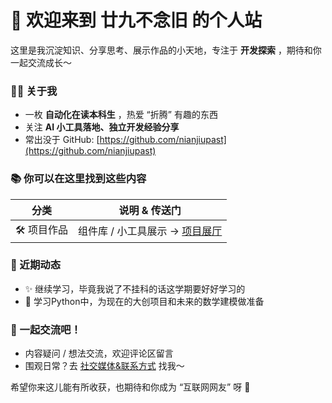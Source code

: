 # 👋 欢迎来到 廿九不念旧 的个人站  

这里是我沉淀知识、分享思考、展示作品的小天地，专注于 **开发探索** ，期待和你一起交流成长～  


### 🧑‍💻 关于我  
- 一枚 **自动化在读本科生** ，热爱 “折腾” 有趣的东西  
- 关注 **AI 小工具落地、独立开发经验分享**  
- 常出没于 GitHub: [https://github.com/nianjiupast](https://github.com/nianjiupast)  


### 📚 你可以在这里找到这些内容  

| 分类          | 说明 & 传送门                              |  
| ------------- | ----------------------------------------- |  
| 🛠️ 项目作品   | 组件库 / 小工具展示 → [项目展厅](/projects/)    |  


### 🎯 近期动态  

- ✨ 继续学习，毕竟我说了不挂科的话这学期要好好学习的
- 📖 学习Python中，为现在的大创项目和未来的数学建模做准备


### 💬 一起交流吧！  

- 内容疑问 / 想法交流，欢迎评论区留言  
- 围观日常？去 [社交媒体&联系方式](about?id=🔗-社交媒体amp联系方式) 找我～  

希望你来这儿能有所收获，也期待和你成为 “互联网网友” 呀 🌟  
